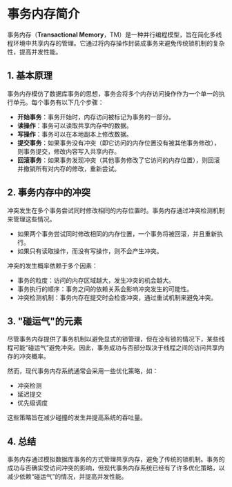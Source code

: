 # 事务内存简介

事务内存（**Transactional Memory**，TM）是一种并行编程模型，旨在简化多线程环境中共享内存的管理。它通过将内存操作封装成事务来避免传统锁机制的复杂性，提高并发性能。

## 1. 基本原理

事务内存模仿了数据库事务的思想，事务会将多个内存访问操作作为一个单一的执行单元。每个事务有以下几个步骤：

- **开始事务**：事务开始时，内存访问被标记为事务的一部分。
- **读操作**：事务可以读取共享内存中的数据。
- **写操作**：事务可以在本地副本上修改数据。
- **提交事务**：如果事务没有冲突（即它访问的内存位置没有被其他事务修改），则事务提交，修改内容写入共享内存。
- **回滚事务**：如果事务发现冲突（其他事务修改了它访问的内存位置），则回滚并撤销所有对内存的修改，重新尝试。

## 2. 事务内存中的冲突

冲突发生在多个事务尝试同时修改相同的内存位置时。事务内存通过冲突检测机制来管理这些情况。

- 如果两个事务尝试同时修改相同的内存位置，一个事务将被回滚，并且重新执行。
- 如果只有读取操作，而没有写操作，则不会产生冲突。

冲突的发生概率依赖于多个因素：
- 事务的粒度：访问的内存区域越大，发生冲突的机会越大。
- 事务执行的顺序：事务之间的依赖关系会影响冲突发生的可能性。
- 冲突检测机制：事务内存在提交时会检查冲突，通过重试机制来避免冲突。

## 3. "碰运气"的元素

尽管事务内存提供了事务机制以避免显式的锁管理，但在没有锁的情况下，某些线程可能“碰运气”避免冲突。因此，事务成功与否部分取决于线程之间的访问共享内存的冲突概率。

然而，现代事务内存系统通常会采用一些优化策略，如：
- 冲突检测
- 延迟提交
- 优先级调度

这些策略旨在减少碰撞的发生并提高系统的吞吐量。

## 4. 总结

事务内存通过模拟数据库事务的方式管理共享内存，避免了传统的锁机制。事务的成功与否确实受访问冲突的影响，但现代事务内存系统已经有了许多优化策略，以减少依赖“碰运气”的情况，并提高并发性能。
